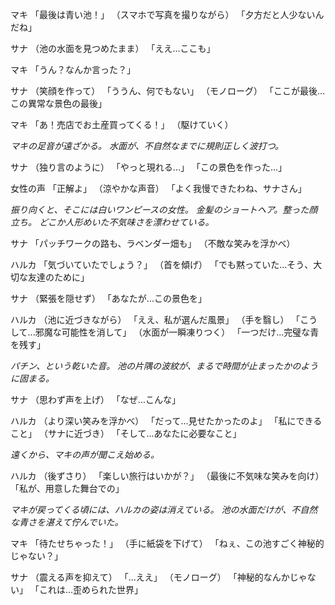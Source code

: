 マキ
「最後は青い池！」
（スマホで写真を撮りながら）
「夕方だと人少ないんだね」

サナ
（池の水面を見つめたまま）
「ええ...ここも」

マキ
「うん？なんか言った？」

サナ
（笑顔を作って）
「ううん、何でもない」
（モノローグ）
「ここが最後...この異常な景色の最後」

マキ
「あ！売店でお土産買ってくる！」
（駆けていく）

*マキの足音が遠ざかる。*
*水面が、不自然なまでに規則正しく波打つ。*

サナ
（独り言のように）
「やっと現れる...」
「この景色を作った...」

女性の声
「正解よ」
（涼やかな声音）
「よく我慢できたわね、サナさん」

*振り向くと、そこには白いワンピースの女性。*
*金髪のショートヘア。整った顔立ち。*
*どこか人形めいた不気味さを漂わせている。*

サナ
「パッチワークの路も、ラベンダー畑も」
（不敵な笑みを浮かべ）

ハルカ
「気づいていたでしょう？」
（首を傾げ）
「でも黙っていた...そう、大切な友達のために」

サナ
（緊張を隠せず）
「あなたが...この景色を」

ハルカ
（池に近づきながら）
「ええ、私が選んだ風景」
（手を翳し）
「こうして...邪魔な可能性を消して」
（水面が一瞬凍りつく）
「一つだけ...完璧な青を残す」

*パチン、という乾いた音。*
*池の片隅の波紋が、まるで時間が止まったかのように固まる。*

サナ
（思わず声を上げ）
「なぜ...こんな」

ハルカ
（より深い笑みを浮かべ）
「だって...見せたかったのよ」
「私にできること」
（サナに近づき）
「そして...あなたに必要なこと」

*遠くから、マキの声が聞こえ始める。*

ハルカ
（後ずさり）
「楽しい旅行はいかが？」
（最後に不気味な笑みを向け）
「私が、用意した舞台での」

*マキが戻ってくる頃には、ハルカの姿は消えている。*
*池の水面だけが、不自然な青さを湛えて佇んでいた。*

マキ
「待たせちゃった！」
（手に紙袋を下げて）
「ねぇ、この池すごく神秘的じゃない？」

サナ
（震える声を抑えて）
「...ええ」
（モノローグ）
「神秘的なんかじゃない」
「これは...歪められた世界」